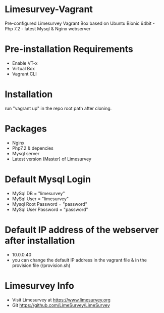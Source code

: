 # Limesurvey-Vagrant
Pre-configured Limesurvey Vagrant Box based on Ubuntu Bionic 64bit - Php 7.2 - latest Mysql & Nginx webserver

# Pre-installation Requirements
- Enable VT-x
- Virtual Box
- Vagrant CLI

# Installation
run "vagrant up" in the repo root path after cloning.

# Packages 
- Nginx 
- Php7.2 & depencies
- Mysql server
- Latest version (Master) of Limesurvey 

# Default Mysql Login
- MySql DB = "limesurvey"
- MySql User = "limesurvey"
- Mysql Root Password = "password"
- MySql User Password = "password"

# Default IP address of the webserver after installation
- 10.0.0.40
- you can change the default IP address in the vagrant file & in the provision file (/provision.sh)

# Limesurvey Info
- Visit Limesurvey at https://www.limesurvey.org
- Git https://github.com/LimeSurvey/LimeSurvey
